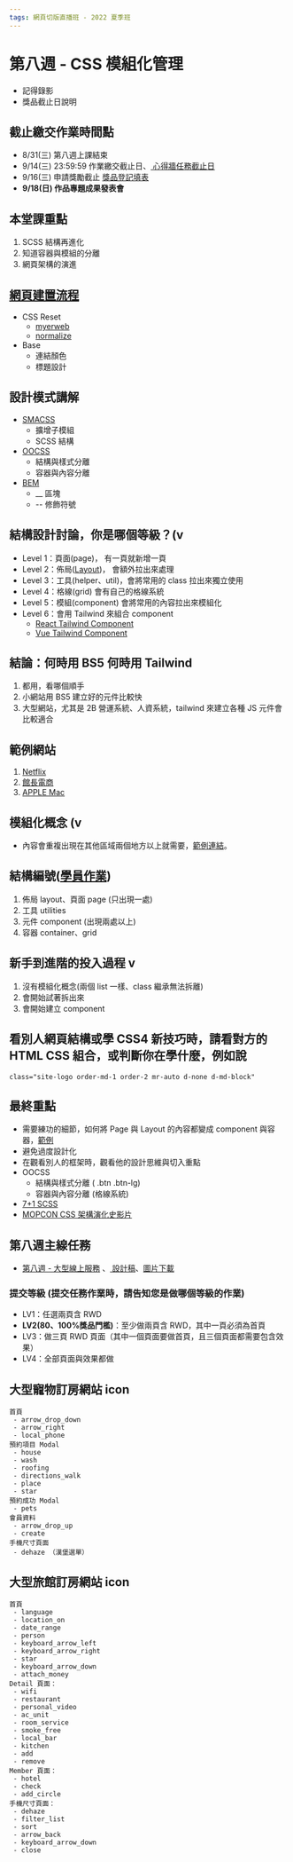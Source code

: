 ```yaml
---
tags: 網頁切版直播班 - 2022 夏季班
---
```


# 第八週 - CSS 模組化管理

- 記得錄影
- 獎品截止日說明

## 截止繳交作業時間點

- 8/31(三) 第八週上課結束
- 9/14(三) 23:59:59 作業繳交截止日、<a href="https://rpg.hexschool.com/training/30/task?type=detail&id=307" target="_top">
  心得牆任務截止日</a>
- 9/16(三) 申請獎勵截止 <a href="https://rpg.hexschool.com/training/30/show?embedhm=JBFQTPNlQ9eG5U-llr621g" target="_top">
  獎品登記填表</a>
- **9/18(日) 作品專題成果發表會**

## 本堂課重點

1. SCSS 結構再進化
2. 知道容器與模組的分離
3. 網頁架構的演進

## [網頁建置流程](https://cacoo.com/diagrams/VbC7q11GWcnik5BV/16E53)

- CSS Reset
  - [myerweb](https://meyerweb.com/eric/tools/css/reset/)
  - [normalize](https://necolas.github.io/normalize.css/)
- Base
  - 連結顏色
  - 標題設計

## 設計模式講解

- [SMACSS](https://docs.google.com/presentation/d/1BM12w_u-Y-oTqYAIBhq7CtUhcQ5IE-ZIg2PO205iVVs/edit?usp=sharing)
  - 擴增子模組
  - SCSS 結構
- [OOCSS](https://ithelp.ithome.com.tw/articles/10184862)
  - 結構與樣式分離
  - 容器與內容分離
- [BEM](https://ithelp.ithome.com.tw/articles/10160545)
  - \_\_ 區塊
  - -- 修飾符號

## 結構設計討論，你是哪個等級？(v

- Level 1：頁面(page)， 有一頁就新增一頁
- Level 2：佈局([Layout](https://cacoo.com/diagrams/G4ML24CopC3t8VZX/CD531))， 會額外拉出來處理
- Level 3：工具(helper、util)，會將常用的 class 拉出來獨立使用
- Level 4：格線(grid) 會有自己的格線系統
- Level 5：模組(component) 會將常用的內容拉出來模組化
- Level 6：會用 Tailwind 來組合 component
  - [React Tailwind Component](https://github.com/Webabil/modal-react-tailwind/blob/master/src/component/Modal.jsx)
  - [Vue Tailwind Component](https://github.com/OCRVblockchain/vue-tailwind-pagination/blob/main/src/components/VueTailwindPagination/index.vue)

## 結論：何時用 BS5 何時用 Tailwind

1. 都用，看哪個順手
2. 小網站用 BS5 建立好的元件比較快
3. 大型網站，尤其是 2B 營運系統、人資系統，tailwind 來建立各種 JS 元件會比較適合

## 範例網站

1. [Netflix](https://www.netflix.com/tw/)
2. [館長電商](https://notorious-2019.com/Default.aspx)
3. [APPLE Mac](https://www.apple.com/tw/imac-24/why-mac/)

## 模組化概念 (v

- 內容會重複出現在其他區域兩個地方以上就需要，[範例連結](https://cacoo.com/diagrams/G4ML24CopC3t8VZX/E5EDC)。

## 結構編號([學員作業](https://hackmd.io/48BTVPQVR_y4jq2E0PFHXQ?view))

1. 佈局 layout、頁面 page (只出現一處)
2. 工具 utilities
3. 元件 component (出現兩處以上)
4. 容器 container、grid

## 新手到進階的投入過程 v

1. 沒有模組化概念(兩個 list 一樣、class 繼承無法拆離)
2. 會開始試著拆出來
3. 會開始建立 component

## 看別人網頁結構或學 CSS4 新技巧時，請看對方的 HTML CSS 組合，或判斷你在學什麼，例如說

`class="site-logo order-md-1 order-2 mr-auto d-none d-md-block"`

## 最終重點

- 需要練功的細節，如何將 Page 與 Layout 的內容都變成 component 與容器，[範例](https://github.com/Wcc723/F2E-PK/tree/master/source/stylesheets)
- 避免過度設計化
- 在觀看別人的框架時，觀看他的設計思維與切入重點
- OOCSS
  - 結構與樣式分離 ( .btn .btn-lg)
  - 容器與內容分離 (格線系統)
- [7+1 SCSS](https://gist.github.com/rveitch/84cea9650092119527bc)
- [MOPCON CSS 架構演化史影片](https://www.youtube.com/watch?v=YF2yKIT5QS4)

## 第八週主線任務

- <a href="https://rpg.hexschool.com/training/30/task?type=detail&id=306" target="_top">第八週 - 大型線上服務</a>
  、<a href="https://xd.adobe.com/view/bcf8f7eb-689c-4850-b531-a78259c0cdd8-e9ab/screen/7a56bb8c-4170-43d3-a265-d00701d1674b/" target="_top">
  設計稿</a>、[圖片下載](https://github.com/hexschool/2022-web-layout-training)

### 提交等級 (提交任務作業時，請告知您是做哪個等級的作業)

- LV1：任選兩頁含 RWD
- **LV2(80、100%獎品門檻)**：至少做兩頁含 RWD，其中一頁必須為首頁
- LV3：做三頁 RWD 頁面（其中一個頁面要做首頁，且三個頁面都需要包含效果）
- LV4：全部頁面與效果都做

## 大型寵物訂房網站 icon

```
首頁
 - arrow_drop_down
 - arrow_right
 - local_phone
預約項目 Modal
 - house
 - wash
 - roofing
 - directions_walk
 - place
 - star
預約成功 Modal
 - pets
會員資料
 - arrow_drop_up
 - create
手機尺寸頁面
 - dehaze （漢堡選單）
```

## 大型旅館訂房網站 icon

```
首頁
 - language
 - location_on
 - date_range
 - person
 - keyboard_arrow_left
 - keyboard_arrow_right
 - star
 - keyboard_arrow_down
 - attach_money
Detail 頁面：
 - wifi
 - restaurant
 - personal_video
 - ac_unit
 - room_service
 - smoke_free
 - local_bar
 - kitchen
 - add
 - remove
Member 頁面：
 - hotel
 - check
 - add_circle
手機尺寸頁面：
 - dehaze
 - filter_list
 - sort
 - arrow_back
 - keyboard_arrow_down
 - close
```
